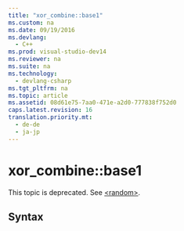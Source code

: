 ```yaml
---
title: "xor_combine::base1"
ms.custom: na
ms.date: 09/19/2016
ms.devlang: 
  - C++
ms.prod: visual-studio-dev14
ms.reviewer: na
ms.suite: na
ms.technology: 
  - devlang-csharp
ms.tgt_pltfrm: na
ms.topic: article
ms.assetid: 08d61e75-7aa0-471e-a2d0-777838f752d0
caps.latest.revision: 16
translation.priority.mt: 
  - de-de
  - ja-jp
---
```

# xor_combine::base1
This topic is deprecated. See [<random\>](../vs140/-random-.md).  
  
## Syntax